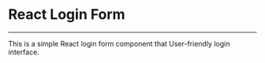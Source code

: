# React Login Form

---

This is a simple React login form component that User-friendly login interface.

